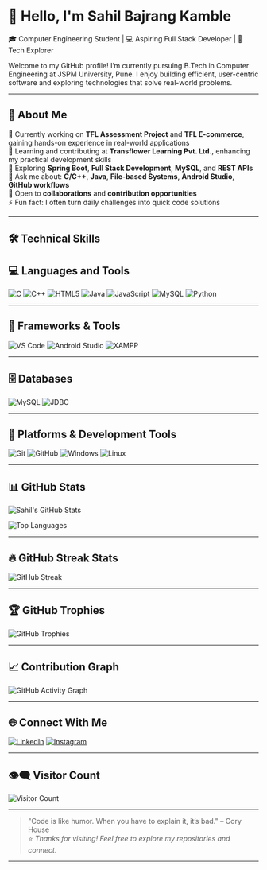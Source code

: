 # 👋 Hello, I'm Sahil Bajrang Kamble
🎓 Computer Engineering Student | 💻 Aspiring Full Stack Developer | 🚀 Tech Explorer


Welcome to my GitHub profile! I’m currently pursuing B.Tech in Computer Engineering at JSPM University, Pune. I enjoy building efficient, user-centric software and exploring technologies that solve real-world problems.

---


## 💼 About Me        

🔭 Currently working on **TFL Assessment Project** and **TFL E-commerce**, gaining hands-on experience in real-world applications  
🏢 Learning and contributing at **Transflower Learning Pvt. Ltd.**, enhancing my practical development skills  
🌱 Exploring **Spring Boot**, **Full Stack Development**, **MySQL**, and **REST APIs**  
💬 Ask me about: **C/C++**, **Java**, **File-based Systems**, **Android Studio**, **GitHub workflows**  
🤝 Open to **collaborations** and **contribution opportunities**  
⚡ Fun fact: I often turn daily challenges into quick code solutions    


---

## 🛠 Technical Skills    

## 💻 Languages and Tools

<p align="left">
  <img src="https://img.shields.io/badge/C-00599C?style=for-the-badge&logo=c&logoColor=white" alt="C"/>
  <img src="https://img.shields.io/badge/C++-00599C?style=for-the-badge&logo=c%2B%2B&logoColor=white" alt="C++"/>
  <img src="https://img.shields.io/badge/HTML5-E34F26?style=for-the-badge&logo=html5&logoColor=white" alt="HTML5"/>
  <img src="https://img.shields.io/badge/Java-ED8B00?style=for-the-badge&logo=java&logoColor=white" alt="Java"/>
  <img src="https://img.shields.io/badge/JavaScript-F7DF1E?style=for-the-badge&logo=javascript&logoColor=black" alt="JavaScript"/>
  <img src="https://img.shields.io/badge/MySQL-4479A1?style=for-the-badge&logo=mysql&logoColor=white" alt="MySQL"/>
  <img src="https://img.shields.io/badge/Python-3776AB?style=for-the-badge&logo=python&logoColor=white" alt="Python"/>
</p>

---

## 🧰 Frameworks & Tools

<p align="left">
  <img src="https://img.shields.io/badge/VS%20Code-007ACC?style=for-the-badge&logo=visual-studio-code&logoColor=white" alt="VS Code"/>
  <img src="https://img.shields.io/badge/Android_Studio-3DDC84?style=for-the-badge&logo=android-studio&logoColor=white" alt="Android Studio"/>
  <img src="https://img.shields.io/badge/XAMPP-FB7A24?style=for-the-badge&logo=xampp&logoColor=white" alt="XAMPP"/>
</p>

---

## 🗄 Databases

<p align="left">
  <img src="https://img.shields.io/badge/MySQL-4479A1?style=for-the-badge&logo=mysql&logoColor=white" alt="MySQL"/>
  <img src="https://img.shields.io/badge/JDBC-007396?style=for-the-badge&logo=java&logoColor=white" alt="JDBC"/>
</p>

---

## 🔧 Platforms & Development Tools

<p align="left">
  <img src="https://img.shields.io/badge/Git-F05032?style=for-the-badge&logo=git&logoColor=white" alt="Git"/>
  <img src="https://img.shields.io/badge/GitHub-181717?style=for-the-badge&logo=github&logoColor=white" alt="GitHub"/>
  <img src="https://img.shields.io/badge/Windows-0078D6?style=for-the-badge&logo=windows&logoColor=white" alt="Windows"/>
  <img src="https://img.shields.io/badge/Linux-FCC624?style=for-the-badge&logo=linux&logoColor=black" alt="Linux"/>
</p>
 

---

## 📊 GitHub Stats  

![Sahil's GitHub Stats](https://github-readme-stats.vercel.app/api?username=sahilkamble11&show_icons=true&theme=github_dark&hide_border=true)  

![Top Languages](https://github-readme-stats.vercel.app/api/top-langs/?username=sahilkamble11&layout=compact&theme=github_dark&hide_border=true)

---

## 🔥 GitHub Streak Stats

![GitHub Streak](https://github-readme-streak-stats.herokuapp.com?user=sahilkamble11&theme=github-dark&hide_border=true)

---

## 🏆 GitHub Trophies

![GitHub Trophies](https://github-profile-trophy.vercel.app/?username=sahilkamble11&theme=github-dark&no-frame=true&no-bg=true&margin-w=10)

---

## 📈 Contribution Graph

![GitHub Activity Graph](https://github-readme-activity-graph.vercel.app/graph?username=sahilkamble11&theme=github-dark&hide_border=true)

---
## 🌐 Connect With Me

[![LinkedIn](https://img.shields.io/badge/LinkedIn-0077B5?style=for-the-badge&logo=linkedin&logoColor=white)](https://www.linkedin.com/in/sahilkamble11-/)
[![Instagram](https://img.shields.io/badge/Instagram-E4405F?style=for-the-badge&logo=instagram&logoColor=white)](https://www.instagram.com/__saaheel_11?igsh=mwryagnzaxu1ym16aw==)

---

## 👁‍🗨 Visitor Count

![Visitor Count](https://komarev.com/ghpvc/?username=sahilkamble11&color=blue&style=flat-square)

---

> "Code is like humor. When you have to explain it, it’s bad." – Cory House  
⭐ *Thanks for visiting! Feel free to explore my repositories and connect.*

---
